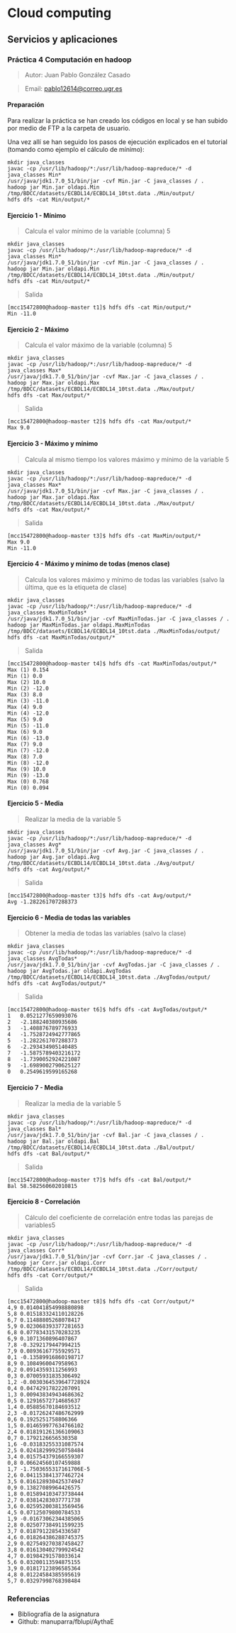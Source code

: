 # Cloud computing

## Servicios y aplicaciones



### Práctica 4 Computación en hadoop

> Autor: Juan Pablo González Casado

> Email: pablo12614@correo.ugr.es

#### Preparación

Para realizar la práctica se han creado los códigos en local y se han subido por medio de FTP a la carpeta de usuario.

Una vez allí se han seguido los pasos de ejecución explicados en el tutorial (tomando como ejemplo el cálculo de mínimo):
```
mkdir java_classes
javac -cp /usr/lib/hadoop/*:/usr/lib/hadoop-mapreduce/* -d java_classes Min*
/usr/java/jdk1.7.0_51/bin/jar -cvf Min.jar -C java_classes / .
hadoop jar Min.jar oldapi.Min /tmp/BDCC/datasets/ECBDL14/ECBDL14_10tst.data ./Min/output/
hdfs dfs -cat Min/output/*
```
#### Ejercicio 1 - Mínimo
> Calcula el valor mínimo de la variable (columna) 5
```
mkdir java_classes
javac -cp /usr/lib/hadoop/*:/usr/lib/hadoop-mapreduce/* -d java_classes Min*
/usr/java/jdk1.7.0_51/bin/jar -cvf Min.jar -C java_classes / .
hadoop jar Min.jar oldapi.Min /tmp/BDCC/datasets/ECBDL14/ECBDL14_10tst.data ./Min/output/
hdfs dfs -cat Min/output/*
```
> Salida
```
[mcc15472800@hadoop-master t1]$ hdfs dfs -cat Min/output/*
Min	-11.0
```

#### Ejercicio 2 - Máximo
> Calcula el valor máximo de la variable (columna) 5
```
mkdir java_classes
javac -cp /usr/lib/hadoop/*:/usr/lib/hadoop-mapreduce/* -d java_classes Max*
/usr/java/jdk1.7.0_51/bin/jar -cvf Max.jar -C java_classes / .
hadoop jar Max.jar oldapi.Max /tmp/BDCC/datasets/ECBDL14/ECBDL14_10tst.data ./Max/output/
hdfs dfs -cat Max/output/*
```
> Salida
```
[mcc15472800@hadoop-master t2]$ hdfs dfs -cat Max/output/*
Max	9.0
```

#### Ejercicio 3 - Máximo y mínimo
> Calcula al mismo tiempo los valores máximo y mínimo de la variable 5
```
mkdir java_classes
javac -cp /usr/lib/hadoop/*:/usr/lib/hadoop-mapreduce/* -d java_classes Max*
/usr/java/jdk1.7.0_51/bin/jar -cvf Max.jar -C java_classes / .
hadoop jar Max.jar oldapi.Max /tmp/BDCC/datasets/ECBDL14/ECBDL14_10tst.data ./Max/output/
hdfs dfs -cat Max/output/*
```
> Salida
```
[mcc15472800@hadoop-master t3]$ hdfs dfs -cat MaxMin/output/*
Max	9.0
Min	-11.0
```

#### Ejercicio 4 - Máximo y mínimo de todas (menos clase)
> Calcula los valores máximo y mínimo de todas las variables (salvo la última, que es
la etiqueta de clase)
```
mkdir java_classes
javac -cp /usr/lib/hadoop/*:/usr/lib/hadoop-mapreduce/* -d java_classes MaxMinTodas*
/usr/java/jdk1.7.0_51/bin/jar -cvf MaxMinTodas.jar -C java_classes / .
hadoop jar MaxMinTodas.jar oldapi.MaxMinTodas /tmp/BDCC/datasets/ECBDL14/ECBDL14_10tst.data ./MaxMinTodas/output/
hdfs dfs -cat MaxMinTodas/output/*
```
> Salida
```
[mcc15472800@hadoop-master t4]$ hdfs dfs -cat MaxMinTodas/output/*
Max (1)	0.154
Min (1)	0.0
Max (2)	10.0
Min (2)	-12.0
Max (3)	8.0
Min (3)	-11.0
Max (4)	9.0
Min (4)	-12.0
Max (5)	9.0
Min (5)	-11.0
Max (6)	9.0
Min (6)	-13.0
Max (7)	9.0
Min (7)	-12.0
Max (8)	7.0
Min (8)	-12.0
Max (9)	10.0
Min (9)	-13.0
Max (0)	0.768
Min (0)	0.094
```

#### Ejercicio 5 - Media
> Realizar la media de la variable 5
```
mkdir java_classes
javac -cp /usr/lib/hadoop/*:/usr/lib/hadoop-mapreduce/* -d java_classes Avg*
/usr/java/jdk1.7.0_51/bin/jar -cvf Avg.jar -C java_classes / .
hadoop jar Avg.jar oldapi.Avg /tmp/BDCC/datasets/ECBDL14/ECBDL14_10tst.data ./Avg/output/
hdfs dfs -cat Avg/output/*
```
> Salida
```
[mcc15472800@hadoop-master t3]$ hdfs dfs -cat Avg/output/*
Avg -1.282261707288373
```

#### Ejercicio 6 - Media de todas las variables
> Obtener la media de todas las variables (salvo la clase)
```
mkdir java_classes
javac -cp /usr/lib/hadoop/*:/usr/lib/hadoop-mapreduce/* -d java_classes AvgTodas*
/usr/java/jdk1.7.0_51/bin/jar -cvf AvgTodas.jar -C java_classes / .
hadoop jar AvgTodas.jar oldapi.AvgTodas /tmp/BDCC/datasets/ECBDL14/ECBDL14_10tst.data ./AvgTodas/output/
hdfs dfs -cat AvgTodas/output/*
```
> Salida
```
[mcc15472800@hadoop-master t6]$ hdfs dfs -cat AvgTodas/output/*
1	0.0521277659093076
2	-2.188240380935686
3	-1.408876789776933
4	-1.7528724942777865
5	-1.282261707288373
6	-2.293434905140485
7	-1.5875789403216172
8	-1.7390052924221087
9	-1.6989002790625127
0	0.2549619599165268
```

#### Ejercicio 7 - Media
> Realizar la media de la variable 5
```
mkdir java_classes
javac -cp /usr/lib/hadoop/*:/usr/lib/hadoop-mapreduce/* -d java_classes Bal*
/usr/java/jdk1.7.0_51/bin/jar -cvf Bal.jar -C java_classes / .
hadoop jar Bal.jar oldapi.Bal /tmp/BDCC/datasets/ECBDL14/ECBDL14_10tst.data ./Bal/output/
hdfs dfs -cat Bal/output/*
```
> Salida
```
[mcc15472800@hadoop-master t7]$ hdfs dfs -cat Bal/output/*
Bal	58.582560602010815
```


#### Ejercicio 8 - Correlación
> Cálculo del coeficiente de correlación entre todas las parejas de variables5
```
mkdir java_classes
javac -cp /usr/lib/hadoop/*:/usr/lib/hadoop-mapreduce/* -d java_classes Corr*
/usr/java/jdk1.7.0_51/bin/jar -cvf Corr.jar -C java_classes / .
hadoop jar Corr.jar oldapi.Corr /tmp/BDCC/datasets/ECBDL14/ECBDL14_10tst.data ./Corr/output/
hdfs dfs -cat Corr/output/*
```
> Salida
```
[mcc15472800@hadoop-master t8]$ hdfs dfs -cat Corr/output/*
4,9	0.014041854998880898
5,8	0.015183324110128226
6,7	0.11488805268078417
5,9	0.023068393377281653
6,8	0.07783431570283235
6,9	0.1071360896407867
7,8	-0.3292179447994215
7,9	0.08936167755929571
0,1	-0.13589916860198717
8,9	0.1084960047958963
0,2	0.0914359311256993
0,3	0.07005931835306492
1,2	-0.0030364539647728924
0,4	0.04742917822207091
1,3	0.009438349434686362
0,5	0.12916572714685637
1,4	0.05885670184693512
2,3	-0.01726247486762999
0,6	0.1925251758806366
1,5	0.014659977634766102
2,4	0.018191261366109063
0,7	0.1792126656530358
1,6	-0.03183255331087574
2,5	0.024182999250758484
3,4	0.015754379166559307
0,8	0.06624560107459888
1,7	-1.7503655317161706E-5
2,6	0.041153841377462724
3,5	0.016128930425374947
0,9	0.13827089964426575
1,8	0.015894103473738444
2,7	0.03814283037771738
3,6	0.025952003813569456
4,5	0.07125079800784533
1,9	-0.01673062344385065
2,8	0.025077384911599235
3,7	0.01879122854336587
4,6	0.018264386288745375
2,9	0.027549270387458427
3,8	0.016130402799924542
4,7	0.01984291578033614
5,6	0.03200113594875155
3,9	0.01817123896585364
4,8	0.01224584385595619
5,7	0.03297998768398484
```

### Referencias

- Bibliografía de la asignatura
- Github: manuparra/fblupi/AythaE
